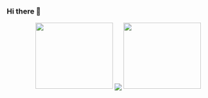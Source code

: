 ### Hi there 👋

<!--
**debo19/debo19** is a ✨ _special_ ✨ repository because its `README.md` (this file) appears on your GitHub profile.

Here are some ideas to get you started:

- 🔭 I’m currently working on ...
- 🌱 I’m currently learning ...
- 👯 I’m looking to collaborate on ...
- 🤔 I’m looking for help with ...
- 💬 Ask me about ...
- 📫 How to reach me: ...
- 😄 Pronouns: ...
- ⚡ Fun fact: ...
-->

<p align="center">
  <a>
    <img height="150" width="175" src="https://github.com/JayantGoel001/JayantGoel001/blob/master/PNG/left.png">
    <img align="center" src="https://github-readme-streak-stats.herokuapp.com/?user=JayantGoel001&theme=dark&hide_border=true"/>
    <img height="150" width="175" src="https://github.com/JayantGoel001/JayantGoel001/blob/master/PNG/right.png">
  </a>
</p>
